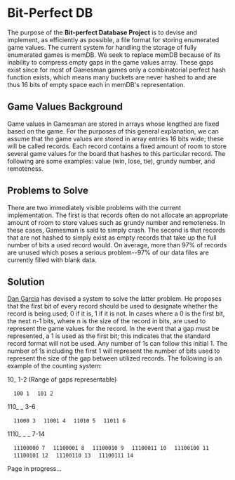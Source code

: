Bit-Perfect DB
==============

The purpose of the **Bit-perfect Database Project** is to devise and implement, as efficiently as possible, a file format for storing enumerated game values. The current system for handling the storage of fully enumerated games is memDB. We seek to replace memDB because of its inability to compress empty gaps in the game values array. These gaps exist since for most of Gamesman games only a combinatorial perfect hash function exists, which means many buckets are never hashed to and are thus 16 bits of empty space each in memDB's representation.

Game Values Background
----------------------

Game values in Gamesman are stored in arrays whose lengthed are fixed based on the game. For the purposes of this general explanation, we can assume that the game values are stored in array entries 16 bits wide; these will be called records. Each record contains a fixed amount of room to store several game values for the board that hashes to this particular record. The following are some examples: value (win, lose, tie), grundy number, and remoteness.

Problems to Solve
-----------------

There are two immediately visible problems with the current implementation. The first is that records often do not allocate an appropriate amount of room to store values such as grundy number and remoteness. In these cases, Gamesman is said to simply crash. The second is that records that are not hashed to simply exist as empty records that take up the full number of bits a used record would. On average, more than 97% of records are unused which poses a serious problem--97% of our data files are currently filled with blank data.

Solution
--------

[Dan Garcia](Dan_Garcia "wikilink") has devised a system to solve the latter problem. He proposes that the first bit of every record should be used to designate whether the record is being used; 0 if it is, 1 if it is not. In cases where a 0 is the first bit, the next n-1 bits, where n is the size of the record in bits, are used to represent the game values for the record. In the event that a gap must be represented, a 1 is used as the first bit; this indicates that the standard record format will not be used. Any number of 1s can follow this initial 1. The number of 1s including the first 1 will represent the number of bits used to represent the size of the gap between utilized records. The following is an example of the counting system:

10\_ 1-2 (Range of gaps representable)

`  100 1`
`  101 2`

110\_ \_ 3-6

`  11000 3`
`  11001 4`
`  11010 5`
`  11011 6`

1110\_ \_ \_ 7-14

`  11100000 7`
`  11100001 8`
`  11100010 9`
`  11100011 10`
`  11100100 11`
`  11100101 12`
`  11100110 13`
`  11100111 14`

Page in progress...
